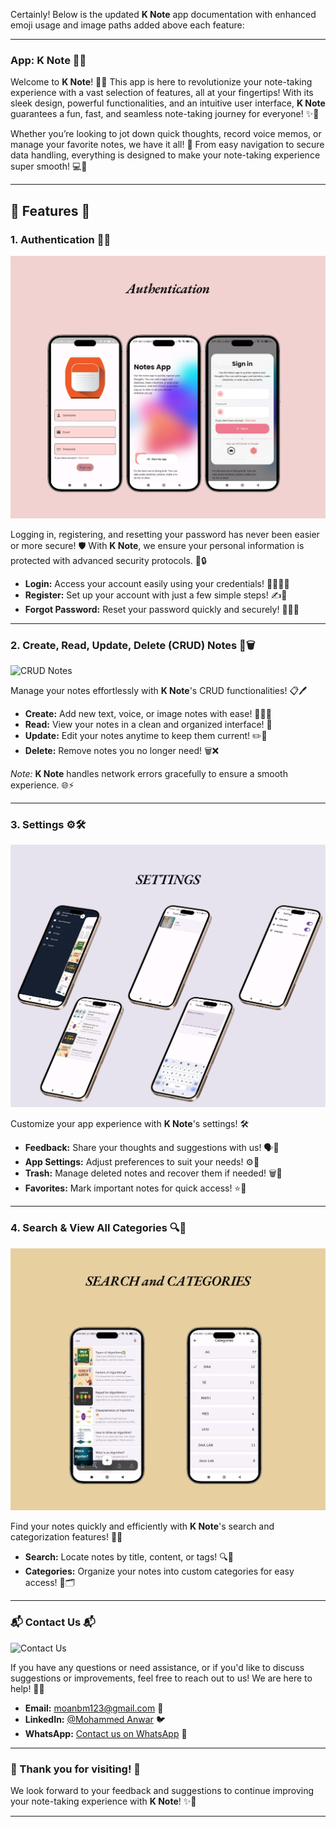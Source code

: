 Certainly! Below is the updated **K Note** app documentation with enhanced emoji usage and image paths added above each feature:

---

### **App: K Note** 📝✨

Welcome to **K Note**! 🌟📝 This app is here to revolutionize your note-taking experience with a vast selection of features, all at your fingertips! With its sleek design, powerful functionalities, and an intuitive user interface, **K Note** guarantees a fun, fast, and seamless note-taking journey for everyone! ✨🚀

Whether you’re looking to jot down quick thoughts, record voice memos, or manage your favorite notes, we have it all! 🌟 From easy navigation to secure data handling, everything is designed to make your note-taking experience super smooth! 💻📱

---

## **🌟 Features 🌟**

### 1. **Authentication 🔐🔑**
![Authentication](assets/screenshots/Authentication.png)

Logging in, registering, and resetting your password has never been easier or more secure! 🛡️ With **K Note**, we ensure your personal information is protected with advanced security protocols. 🏦🔒

- **Login:** Access your account easily using your credentials! 👨‍💻👩‍💻
- **Register:** Set up your account with just a few simple steps! ✍️📲
- **Forgot Password:** Reset your password quickly and securely! 🔑🧑‍💻

---

### 2. **Create, Read, Update, Delete (CRUD) Notes 📝🗑️**
![CRUD Notes](assets/screenshots/CRUD_Notes.png)

Manage your notes effortlessly with **K Note**'s CRUD functionalities! 📋🖊️

- **Create:** Add new text, voice, or image notes with ease! 📝🎤📸
- **Read:** View your notes in a clean and organized interface! 📖
- **Update:** Edit your notes anytime to keep them current! ✏️🔄
- **Delete:** Remove notes you no longer need! 🗑️❌

*Note:* **K Note** handles network errors gracefully to ensure a smooth experience. 🌐⚡

---

### 3. **Settings ⚙️🛠️**
![Settings](assets/screenshots/Settings.png)

Customize your app experience with **K Note**'s settings! 🛠️

- **Feedback:** Share your thoughts and suggestions with us! 🗣️💬
- **App Settings:** Adjust preferences to suit your needs! ⚙️🔧
- **Trash:** Manage deleted notes and recover them if needed! 🗑️🔄
- **Favorites:** Mark important notes for quick access! ⭐📌

---

### 4. **Search & View All Categories 🔍📂**
![Search and Categories](assets/screenshots/Search_and_Categories.png)

Find your notes quickly and efficiently with **K Note**'s search and categorization features! 🔎📂

- **Search:** Locate notes by title, content, or tags! 🔍📝
- **Categories:** Organize your notes into custom categories for easy access! 📂🗂️

---

### **📬 Contact Us 📬**
![Contact Us](assets/screenshots/Contact_Us.png)

If you have any questions or need assistance, or if you'd like to discuss suggestions or improvements, feel free to reach out to us! We are here to help! 🤗💬

- **Email:** moanbm123@gmail.com 📧
- **LinkedIn:** [@Mohammed Anwar](https://www.linkedin.com/in/mohammad-anwar-bin-muslim-50102725b/) 🐦
- **WhatsApp:** [Contact us on WhatsApp](https://wa.me/+917411440342) 📱

---

### **🌟 Thank you for visiting! 🌟**

We look forward to your feedback and suggestions to continue improving your note-taking experience with **K Note**! ✨💬

--- 
